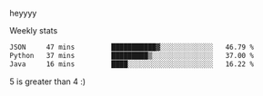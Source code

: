 heyyyy

Weekly stats
<!--START_SECTION:waka-->

```txt
JSON     47 mins         ███████████▓░░░░░░░░░░░░░   46.79 %
Python   37 mins         █████████▒░░░░░░░░░░░░░░░   37.00 %
Java     16 mins         ████░░░░░░░░░░░░░░░░░░░░░   16.22 %
```

<!--END_SECTION:waka-->
5 is greater than 4 :)
